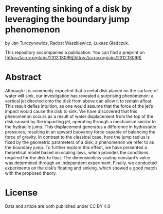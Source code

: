 Preventing sinking of a disk by leveraging the boundary jump phenomenon
===================================================================================

by Jan Turczynowicz, Radost Waszkiewicz, Łukasz Gładczuk.


This repository accompanies a publication. 
You can find a preprint on [https://arxiv.org/abs/2312.13099](https://arxiv.org/abs/2312.13099).

Abstract
========
Although it is commonly expected that a metal disk placed on the surface of water will sink, our investigation
has revealed a surprising phenomenon: a vertical jet directed onto the disk from above can allow it to remain
afloat. This result defies intuition, as one would assume that the force of the jet’s impact would cause the
disk to sink. We have discovered that this phenomenon occurs as a result of water displacement from the top
of the disk caused by the impacting jet, operating through a mechanism similar to the hydraulic jump. This
displacement generates a difference in hydrostatic pressures, resulting in an upward buoyancy force capable of
balancing the force of gravity. In contrast to the classical case, here the jump radius is fixed by the geometric
parameters of a disk, a phenomenon we refer to as the boundary jump. To further explore this effect, we have
presented a theoretical model based on scaling laws, which provides the conditions required for the disk to float.
The dimensionless scaling constant’s value was determined through an independent experiment. Finally, we
conducted experiments on the disk’s floating and sinking, which showed a good match with the proposed theory.

License
=======
Data and article are both published under CC BY 4.0
